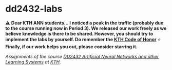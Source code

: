 # dd2432-labs
⚠️ **Dear KTH ANN students... I noticed a peak in the traffic (probably due to the course running now in Period 3). We released our work freely as we believe knowledge is there to be shared. However, you should try to implement the labs by yourself. Do remember the [KTH Code of Honor](https://www.kth.se/en/csc/utbildning/hederskodex/inledning-1.17237)**
⭐️ **Finally, if our work helps you out, please consider starring it.** 


*Assignments of the course [DD2432 Artificial Neural Networks and other Learning Systems](http://www.kth.se/student/kurser/kurs/DD2432?l=en) at [KTH](www.kth.se).*
